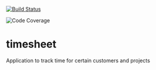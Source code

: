 [![Build Status](https://dev.azure.com/jan-niklaskoehler/timesheet/_apis/build/status/popokatapepel.timesheet?branchName=master)](https://dev.azure.com/jan-niklaskoehler/timesheet/_build/latest?definitionId=1&branchName=master)

![Code Coverage](https://img.shields.io/azure-devops/coverage/jan-niklaskoehler/timesheet/1)

# timesheet
Application to track time for certain customers and projects
